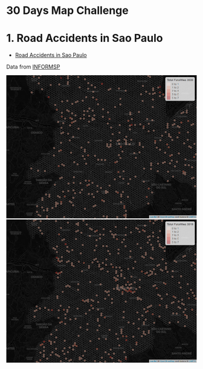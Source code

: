 # 30 Days Map Challenge

# 1. Road Accidents in Sao Paulo

- [Road Accidents in Sao Paulo](https://github.com/viniciusoike/tidy_tuesday/blob/main/R/t-11-02)

Data from [INFORMSP](http://www.respeitoavida.sp.gov.br/relatorios/)

![](https://github.com/viniciusoike/maps/blob/main/graphics/1_road_accidents/map_road_fatalities_2020.png?raw=true)
![](https://github.com/viniciusoike/maps/blob/main/graphics/1_road_accidents/map_road_fatalities_2019.png?raw=true)

